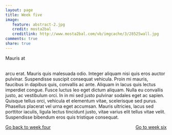 ```yaml
---
layout: page 
title: Week five
image: 
   feature: abstract-2.jpg
   credit: mosta2bal
   creditlink: http://www.mosta2bal.com/vb/imgcache/3/28525wall.jpg
comments: true
share: true 
---
```


Mauris at 

<br>arcu erat. Mauris quis malesuada odio. Integer aliquam nisi quis eros auctor pulvinar. Suspendisse suscipit consequat vehicula. Proin mi mauris, faucibus in dapibus quis, convallis ac ante. Aliquam in lacus quis lectus imperdiet congue. Fusce luctus leo eget dictum aliquam. Nulla eu convallis justo, ac vestibulum orci. In in mi sed justo pulvinar sodales eget ac sapien. Quisque tellus orci, vehicula et elementum vitae, scelerisque sed purus. Phasellus placerat vel urna eget accumsan. Mauris ultricies, lacus sed porttitor iaculis, ligula lectus tincidunt justo, vitae varius elit tellus vitae velit. Suspendisse bibendum eros quis tristique consequat. 







<div style="float: left"> 
<a href="{{ site.url }}/retail/project/week-4/" class="btn">Go back to week four</a>
</div>

<div style="float: right"> 
<a href="{{ site.url }}/retail/project/week-6/" class="btn">Go to week six</a>
</div>